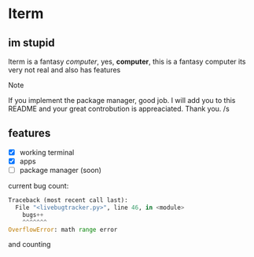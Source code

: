 # lterm
## im stupid

lterm is a fantasy *computer*, yes, **computer**, this is a fantasy computer
its very not real and also has features

> [!NOTE]
> If you implement the package manager, good job. I will add you to this README and your great controbution is appreaciated. Thank you. /s

## features
- [x] working terminal
- [x] apps
- [ ] package manager (soon)

current bug count:
```py
Traceback (most recent call last):
  File "<livebugtracker.py>", line 46, in <module>
    bugs++
    ^^^^^^^
OverflowError: math range error
```
and counting

